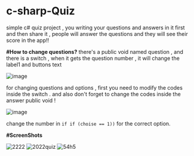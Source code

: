 # c-sharp-Quiz
simple c# quiz project , you writing your questions and answers in it first and then share it , people will answer the questions and they will see 
their score in the app!!

**#How to change questions?**
there's a public void named question , and there is a switch , when it gets the question number , it will change the label1 and buttons text 

![image](https://user-images.githubusercontent.com/115115225/194339092-dedd1906-8f8b-4d80-bf55-9f893b79e4de.png)

for changing questions and options , first you need to modify the codes inside the switch .
and also don't forget to change the codes inside the answer public void !

![image](https://user-images.githubusercontent.com/115115225/194340101-73f6ae86-b2a2-4bf9-b249-e233fb49eae1.png)

change the number in ```if if (choise == 1))``` for the correct option.




**#ScreenShots**

![2222](https://user-images.githubusercontent.com/115115225/194337031-20b5444e-8a73-458d-829a-860ee7692ded.PNG)
![2022quiz](https://user-images.githubusercontent.com/115115225/194337229-4ff8acdd-b030-4a10-adc6-1a664d30b9fe.PNG)
![54h5](https://user-images.githubusercontent.com/115115225/194337607-c6906809-09f7-4000-b018-7e7b314356b1.PNG)
